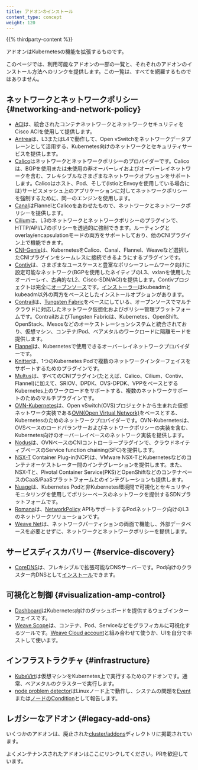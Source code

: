 ```yaml
---
title: アドオンのインストール
content_type: concept
weight: 120
---
```


<!-- overview -->

{{% thirdparty-content %}}

アドオンはKubernetesの機能を拡張するものです。

このページでは、利用可能なアドオンの一部の一覧と、それぞれのアドオンのインストール方法へのリンクを提供します。この一覧は、すべてを網羅するものではありません。

<!-- body -->

## ネットワークとネットワークポリシー {#networking-and-network-policy}

* [ACI](https://www.github.com/noironetworks/aci-containers)は、統合されたコンテナネットワークとネットワークセキュリティをCisco ACIを使用して提供します。
* [Antrea](https://antrea.io/)は、L3またはL4で動作して、Open vSwitchをネットワークデータプレーンとして活用する、Kubernetes向けのネットワークとセキュリティサービスを提供します。
* [Calico](https://docs.projectcalico.org/latest/introduction/)はネットワークとネットワークポリシーのプロバイダーです。Calicoは、BGPを使用または未使用の非オーバーレイおよびオーバーレイネットワークを含む、フレキシブルなさまざまなネットワークオプションをサポートします。Calicoはホスト、Pod、そして(IstioとEnvoyを使用している場合には)サービスメッシュ上のアプリケーションに対してネットワークポリシーを強制するために、同一のエンジンを使用します。
* [Canal](https://projectcalico.docs.tigera.io/getting-started/kubernetes/flannel/flannel)はFlannelとCalicoをあわせたもので、ネットワークとネットワークポリシーを提供します。
* [Cilium](https://github.com/cilium/cilium)は、L3のネットワークとネットワークポリシーのプラグインで、HTTP/API/L7のポリシーを透過的に強制できます。ルーティングとoverlay/encapsulationモードの両方をサポートしており、他のCNIプラグイン上で機能できます。
* [CNI-Genie](https://github.com/cni-genie/CNI-Genie)は、KubernetesをCalico、Canal、Flannel、Weaveなど選択したCNIプラグインをシームレスに接続できるようにするプラグインです。
* [Contiv](https://contivpp.io/)は、さまざまなユースケースと豊富なポリシーフレームワーク向けに設定可能なネットワーク(BGPを使用したネイティブのL3、vxlanを使用したオーバーレイ、古典的なL2、Cisco-SDN/ACI)を提供します。Contivプロジェクトは完全に[オープンソース](https://github.com/contiv)です。[インストーラー](https://github.com/contiv/install)はkubeadmとkubeadm以外の両方をベースとしたインストールオプションがあります。
* [Contrail](https://www.juniper.net/us/en/products-services/sdn/contrail/contrail-networking/)は、[Tungsten Fabric](https://tungsten.io)をベースにしている、オープンソースでマルチクラウドに対応したネットワーク仮想化およびポリシー管理プラットフォームです。ContrailおよびTungsten Fabricは、Kubernetes、OpenShift、OpenStack、Mesosなどのオーケストレーションシステムと統合されており、仮想マシン、コンテナ/Pod、ベアメタルのワークロードに隔離モードを提供します。
* [Flannel](https://github.com/flannel-io/flannel#deploying-flannel-manually)は、Kubernetesで使用できるオーバーレイネットワークプロバイダーです。
* [Knitter](https://github.com/ZTE/Knitter/)は、1つのKubernetes Podで複数のネットワークインターフェイスをサポートするためのプラグインです。
* [Multus](https://github.com/k8snetworkplumbingwg/multus-cni)は、すべてのCNIプラグイン(たとえば、Calico、Cilium、Contiv、Flannel)に加えて、SRIOV、DPDK、OVS-DPDK、VPPをベースとするKubernetes上のワークロードをサポートする、複数のネットワークサポートのためのマルチプラグインです。
* [OVN-Kubernetes](https://github.com/ovn-org/ovn-kubernetes/)は、Open vSwitch(OVS)プロジェクトから生まれた仮想ネットワーク実装である[OVN(Open Virtual Network)](https://github.com/ovn-org/ovn/)をベースとする、Kubernetesのためのネットワークプロバイダーです。OVN-Kubernetesは、OVSベースのロードバランサーおよびネットワークポリシーの実装を含む、Kubernetes向けのオーバーレイベースのネットワーク実装を提供します。
* [Nodus](https://github.com/akraino-edge-stack/icn-nodus)は、OVNベースのCNIコントローラープラグインで、クラウドネイティブベースのService function chaining(SFC)を提供します。
* [NSX-T](https://docs.vmware.com/en/VMware-NSX-T-Data-Center/index.html) Container Plug-in(NCP)は、VMware NSX-TとKubernetesなどのコンテナオーケストレーター間のインテグレーションを提供します。また、NSX-Tと、Pivotal Container Service(PKS)とOpenShiftなどのコンテナベースのCaaS/PaaSプラットフォームとのインテグレーションも提供します。
* [Nuage](https://github.com/nuagenetworks/nuage-kubernetes/blob/v5.1.1-1/docs/kubernetes-1-installation.rst)は、Kubernetes Podと非Kubernetes環境間で可視化とセキュリティモニタリングを使用してポリシーベースのネットワークを提供するSDNプラットフォームです。
* [Romana](https://github.com/romana)は、[NetworkPolicy](/ja/docs/concepts/services-networking/network-policies/) APIもサポートするPodネットワーク向けのL3のネットワークソリューションです。
* [Weave Net](https://github.com/rajch/weave#using-weave-on-kubernetes)は、ネットワークパーティションの両面で機能し、外部データベースを必要とせずに、ネットワークとネットワークポリシーを提供します。

## サービスディスカバリー {#service-discovery}

* [CoreDNS](https://coredns.io)は、フレキシブルで拡張可能なDNSサーバーです。Pod向けのクラスター内DNSとして[インストール](https://github.com/coredns/deployment/tree/master/kubernetes)できます。

## 可視化と制御 {#visualization-amp-control}

* [Dashboard](https://github.com/kubernetes/dashboard#kubernetes-dashboard)はKubernetes向けのダッシュボードを提供するウェブインターフェイスです。
* [Weave Scope](https://www.weave.works/documentation/scope-latest-installing/#k8s)は、コンテナ、Pod、Serviceなどをグラフィカルに可視化するツールです。[Weave Cloud account](https://cloud.weave.works/)と組み合わせて使うか、UIを自分でホストして使います。

## インフラストラクチャ {#infrastructure}

* [KubeVirt](https://kubevirt.io/user-guide/#/installation/installation)は仮想マシンをKubernetes上で実行するためのアドオンです。通常、ベアメタルのクラスターで実行します。
* [node problem detector](https://github.com/kubernetes/node-problem-detector)はLinuxノード上で動作し、システムの問題を[Event](/docs/reference/kubernetes-api/cluster-resources/event-v1/)または[ノードのCondition](/ja/docs/concepts/architecture/nodes/#condition)として報告します。

## レガシーなアドオン {#legacy-add-ons}

いくつかのアドオンは、廃止された[cluster/addons](https://git.k8s.io/kubernetes/cluster/addons)ディレクトリに掲載されています。

よくメンテナンスされたアドオンはここにリンクしてください。PRを歓迎しています。
